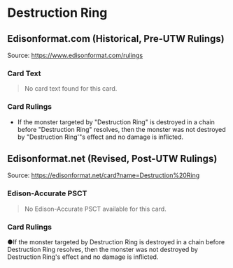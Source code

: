 # Destruction Ring

## Edisonformat.com (Historical, Pre-UTW Rulings)

Source: https://www.edisonformat.com/rulings

### Card Text

> No card text found for this card.

### Card Rulings

*   If the monster targeted by "Destruction Ring" is destroyed in a chain before "Destruction Ring" resolves, then the monster was not destroyed by "Destruction Ring'"s effect and no damage is inflicted.

## Edisonformat.net (Revised, Post-UTW Rulings)

Source: https://edisonformat.net/card?name=Destruction%20Ring

### Edison-Accurate PSCT

> No Edison-Accurate PSCT available for this card.

### Card Rulings

●If the monster targeted by Destruction Ring is destroyed in a chain before Destruction Ring resolves, then the monster was not destroyed by Destruction Ring's effect and no damage is inflicted.
            